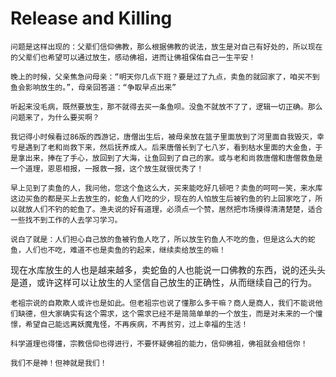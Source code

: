 # Release and Killing
    问题是这样出现的：父辈们信仰佛教，那么根据佛教的说法，放生是对自己有好处的，所以现在的父辈们也希望可以通过放生，感动佛祖，进而让佛祖保佑自己一生平安！

    晚上的时候，父亲焦急问母亲：“明天你几点下班？要是过了九点，卖鱼的就回家了，咱买不到鱼会影响放生的。”，母亲回答道：“争取早点出来”

    听起来没毛病，既然要放生，那不就得去买一条鱼呗。没鱼不就放不了了，逻辑一切正确。那么问题来了，为什么要买啊？

    我记得小时候看过86版的西游记，唐僧出生后，被母亲放在篮子里面放到了河里面自我毁灭，幸亏是遇到了老和尚救下来，然后抚养成人。后来唐僧长到了七八岁，看到枯水里面的大金鱼，于是拿出来，捧在了手心，放回到了大海，让鱼回到了自己的家。或与老和尚救唐僧和唐僧救鱼是一个道理，恩恩相报，一报救一报，这个放生就很优秀了！

    早上见到了卖鱼的人，我问他，您这个鱼这么大，买来能吃好几顿吧？卖鱼的呵呵一笑，来水库这边买鱼的都是买上去放生的，蛇鱼人们吃的少，现在的人怕放生后被钓鱼的钓上回家吃了，所以就放人们不钓的蛇鱼了。渔夫说的好有道理，必须点一个赞，居然把市场摸得清清楚楚，适合一些找不到工作的人去学习学习。

    说白了就是：人们担心自己放的鱼被钓鱼人吃了，所以放生钓鱼人不吃的鱼，但是这么大的蛇鱼，人们也不吃，难道不也是卖鱼的钓起来，继续卖给放生的嘛！

现在水库放生的人也是越来越多，卖蛇鱼的人也能说一口佛教的东西，说的还头头是道，或许这样可以让放生的人坚信自己放生的正确性，从而继续自己的行为。

    老祖宗说的自欺欺人或许也是如此。但老祖宗也说了懂那么多干嘛？商人是商人，我们不能说他们缺德，但大家确实有这个需求，这个需求已经不是简简单单的一个放生，而是对未来的一个憧憬，希望自己能远离妖魔鬼怪，不再疾病，不再贫穷，过上幸福的生活！

    科学道理也得懂，宗教信仰也得进行，不要怀疑佛祖的能力，信仰佛祖，佛祖就会相信你！

    我们不是神！但神就是我们！
